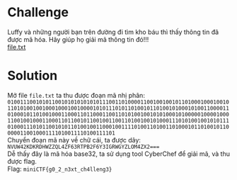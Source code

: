 # Challenge
Luffy và những người bạn trên đường đi tìm kho báu thì thấy thông tin đã được mã hóa. Hãy giúp họ giải mã thông tin đó!!!<br>
[file.txt](https://minictf.infosecptit.club/files/7b849c4c35d7ef446e7833b900050203/file.txt?token=eyJ1c2VyX2lkIjo2OCwidGVhbV9pZCI6bnVsbCwiZmlsZV9pZCI6NDN9.ZuE0VQ.CKG6XFgTx408w7XTwqmtMSigP9s)
# Solution
Mở file ```file.txt``` ta thu được đoạn mã nhị phân: ```010011100101011001010101010101110011010000110010010010110100010001001011010100100100010001001000010101110101101001011010010100010100110000110100010110100100011000110110001100110101001001010100010100000100001000110010010001100011011001011001001100110100100101000111010100100101011101000111010110010101101001001100010011110100110100110100010110100101100000110010001111010011110100111101```<br>
Chuyển đoạn mã này về chữ cái, ta được dãy: ```NVUW42KDKRDHWZZQL4ZF63RTPB2F6Y3IGRWGYZLOM4ZX2===```<br>
Dễ thấy đây là mã hóa base32, ta sử dụng tool CyberChef để giải mã, và thu được flag.<br>
Flag: ```miniCTF{g0_2_n3xt_ch4lleng3}```
